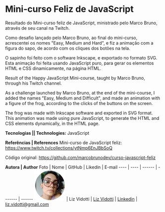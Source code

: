 # Mini-curso Feliz de JavaScript

Resultado do Mini-curso feliz de JavaScript, ministrado pelo Marco Bruno, através de seu canal na Twitch.

Como desafio lançado pelo Marco Bruno, ao final do mini-curso, acrescentei os nomes "Easy, Medium and Hard", e fiz a animação com a figura do sapo, de acordo com os cliques dos botões na tela.

O sapinho foi feito com o software Inkscape, e exportado no formato SVG.
Esta animação foi feita usando JavaScript puro, para gerar os elementos HTML e CSS dinamicamente, na página HTML.

Result of the Happy JavaScript Mini-course, taught by Marco Bruno, through his Twitch channel.

As a challenge launched by Marco Bruno, at the end of the mini-course, I added the names "Easy, Medium and Difficult", and made an animation with a figure of the frog, according to the clicks of the buttons on the screen.

The frog was made with Inkscape software and exported in SVG format.
This animation was made using pure JavaScript, to generate the HTML and CSS elements dynamically, in the HTML page.

**Tecnologias || Technologies:** JavaScript

**Referências | References** 
Mini-curso de JavaScript feliz:
https://www.twitch.tv/collections/ytNmp6EnJBbSoQ

Código original:
https://github.com/marcobrunodev/curso-javascript-feliz


**Autora | Author**
Foto | Nome | GitHub | Likedin | E-mail
---- | ---- | ------ | ------- | ------
<img src="./img/perfil.png" width="100px">  | Liz Vidotti | [Liz Vidotti](https://github.com/lizvidotti91) | [Linkedin](https://www.linkedin.com/in/elisetevidotti/) | liz.vidotti@gmail.com
